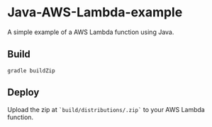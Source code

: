 # Java-AWS-Lambda-example

A simple example of a AWS Lambda function using Java.

<h2>Build</h2>
<code>gradle buildZip</code>

<h2>Deploy</h2>
Upload the zip at <code>`build/distributions/<filename>.zip`</code> to your AWS Lambda function.
